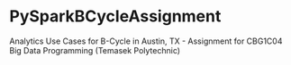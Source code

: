 # PySparkBCycleAssignment
Analytics Use Cases for B-Cycle in Austin, TX - Assignment for CBG1C04 Big Data Programming (Temasek Polytechnic)
